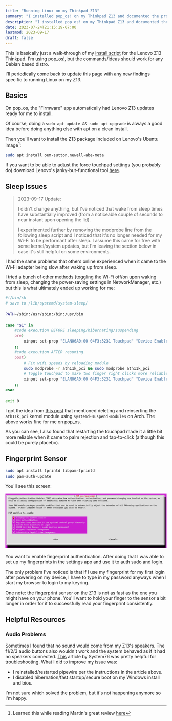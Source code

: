 ```yaml
---
title: "Running Linux on my Thinkpad Z13"
summary: "I installed pop_os! on my Thinkpad Z13 and documented the process."
description: "I installed pop_os! on my Thinkpad Z13 and documented the process."
date: 2023-07-24T21:15:19-07:00
lastmod: 2023-09-17
draft: false
---
```


This is basically just a walk-through of my [install
script](https://github.com/Anthony-Fiddes/dotfiles/blob/main/hw_specific/lenovo_z13/install.fish)
for the Lenovo Z13 Thinkpad. I'm using pop_os!, but the commands/ideas should
work for any Debian based distro.

I'll periodically come back to update this page with any new findings specific
to running Linux on my Z13.

## Basics

On pop_os, the "Firmware" app automatically had Lenovo Z13 updates ready for me
to install.

Of course, doing a `sudo apt update && sudo apt upgrade` is always a good idea
before doing anything else with apt on a clean install.

Then you'll want to install the Z13 package included on Lenovo's Ubuntu
image[^1]:

[^1]: Learned this while reading Martin's great review
[here](https://wimpysworld.com/posts/why-i-chose-the-thinkpad-z13-as-my-linux-laptop/)

```bash
sudo apt install oem-sutton.newell-abe-meta
```

If you want to be able to adjust the force touchpad settings (you probably do)
download Lenovo's janky-but-functional tool [here](https://pcsupport.lenovo.com/us/en/products/laptops-and-netbooks/thinkpad-z-series-laptops/thinkpad-z13-type-21d2-21d3/downloads/ds561548-elan-haptic-pad-settings-tool-for-linux-thinkpad-z13-gen-1-z16-gen-1).

## Sleep Issues

> 2023-09-17 Update:
>
> I didn't change anything, but I've noticed that wake from
> sleep times have substantially improved (from a noticeable couple of seconds to
> near instant upon opening the lid).
>
> I experimented further by removing the modprobe line from the following sleep
> script and I noticed that it's no longer needed for my Wi-Fi to be performant
> after sleep. I assume this came for free with some kernel/system updates, but
> I'm leaving the section below in case it's still helpful on some environments.

I had the same problems that others online experienced when it came to the
Wi-Fi adapter being slow after waking up from sleep.

I tried a bunch of other methods (toggling the Wi-Fi off/on upon waking from
sleep, changing the power-saving settings in NetworkManager, etc.) but this is
what ultimately ended up working for me:

```bash
#!/bin/sh
# save to /lib/systemd/system-sleep/

PATH=/sbin:/usr/sbin:/bin:/usr/bin

case "$1" in
	#code execution BEFORE sleeping/hibernating/suspending
	pre)
		xinput set-prop "ELAN06A0:00 04F3:3231 Touchpad" "Device Enabled" 0
	;;
	#code execution AFTER resuming
	post)
		# Fix wifi speeds by reloading module
		sudo modprobe -r ath11k_pci && sudo modprobe ath11k_pci
		# Toggle touchpad to make two finger right clicks more reliable
		xinput set-prop "ELAN06A0:00 04F3:3231 Touchpad" "Device Enabled" 1
	;;
esac

exit 0
```

I got the idea from [this
post](https://blog.15cm.net/2022/08/21/my_arch_linux_setup_on_thinkpad_z13_gen_1/#touchpad-bad)
that mentioned deleting and reinserting the `ath11k_pci` kernel module using
`systemd-suspend-modules` on Arch. The above works fine for me on pop_os.

As you can see, I also found that restarting the touchpad made it a little bit
more reliable when it came to palm rejection and tap-to-click (although this
could be purely placebo).

## Fingerprint Sensor

```bash
sudo apt install fprintd libpam-fprintd
sudo pam-auth-update
```

You'll see this screen:

![pam-auth-update screen](./pam-auth-fingerprint.png)

You want to enable fingerprint authentication. After doing that I was able to
set up my fingerprints in the settings app and use it to auth sudo and
login.

The only problem I've noticed is that if I use my fingerprint for my first
login after powering on my device, I have to type in my password anyways when I
start my browser to login to my keyring.

One note: the fingerprint sensor on the Z13 is not as fast as the one you might
have on your phone. You'll want to hold your finger to the sensor a bit longer
in order for it to successfully read your fingerprint consistently.

## Helpful Resources

### Audio Problems

Sometimes I found that no sound would come from my Z13's speakers. The f1/2/3
audio buttons also wouldn't work and the system behaved as if it had no
speakers connected. [This](https://support.system76.com/articles/audio/)
article by System76 was pretty helpful for troubleshooting. What I did to
improve my issue was:

- I reinstalled/restarted pipewire per the instructions in the article above.
- I disabled hibernation/fast startup/secure boot on my Windows install and
  bios.

I'm not sure which solved the problem, but it's not happening anymore so I'm
happy.
